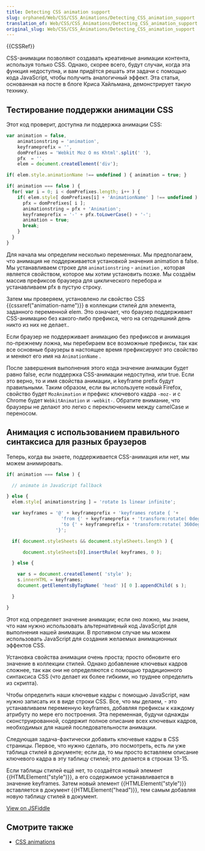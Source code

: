 ```yaml
---
title: Detecting CSS animation support
slug: orphaned/Web/CSS/CSS_Animations/Detecting_CSS_animation_support
translation_of: Web/CSS/CSS_Animations/Detecting_CSS_animation_support
original_slug: Web/CSS/CSS_Animations/Detecting_CSS_animation_support
---
```


{{CSSRef}}

CSS-анимации позволяют создавать креативные анимации контента, используя только CSS. Однако, скорее всего, будут случаи, когда эта функция недоступна, и вам придётся решать эти задачи с помощью кода JavaScript, чтобы получить аналогичный эффект. Эта статья, основанная на посте в блоге Криса Хайльмана, демонстрирует такую технику.

## Тестирование поддержки анимации CSS

Этот код проверит, доступна ли поддержка анимации CSS:

```js
var animation = false,
    animationstring = 'animation',
    keyframeprefix = '',
    domPrefixes = 'Webkit Moz O ms Khtml'.split(' '),
    pfx  = '',
    elem = document.createElement('div');

if( elem.style.animationName !== undefined ) { animation = true; }

if( animation === false ) {
  for( var i = 0; i < domPrefixes.length; i++ ) {
    if( elem.style[ domPrefixes[i] + 'AnimationName' ] !== undefined ) {
      pfx = domPrefixes[ i ];
      animationstring = pfx + 'Animation';
      keyframeprefix = '-' + pfx.toLowerCase() + '-';
      animation = true;
      break;
    }
  }
}
```

Для начала мы определим несколько переменных. Мы предполагаем, что анимация не поддерживается установкой значения animation в false. Мы устанавливаем строке для `animationstring` - `animation` , которая является свойством, которое мы хотим установить позже. Мы создаём массив префиксов браузера для циклического перебора и устанавливаем pfx в пустую строку.

Затем мы проверяем, установлено ли свойство CSS {{cssxref("animation-name")}} в коллекции стилей для элемента, заданного переменной elem. Это означает, что браузер поддерживает CSS-анимацию без какого-либо префикса, чего на сегодняшний день никто из них не делает..

Если браузер не поддерживает анимацию без префиксов и анимация по-прежнему ложна, мы перебираем все возможные префиксы, так как все основные браузеры в настоящее время префиксируют это свойство и меняют его имя на `AnimationName` .

После завершения выполнения этого кода значение анимации будет равно false, если поддержка CSS-анимации недоступна, или true. Если это верно, то и имя свойства анимации, и keyframe prefix будут правильными. Таким образом, если вы используете новый Firefox, свойство будет `MozAnimation` и префикс ключевого кадра `-moz-` и с Chrome будет `WebkitAnimation` и `-webkit-`. Обратите внимание, что браузеры не делают это легко с переключением между camelCase и переносом.

## Анимация с использованием правильного синтаксиса для разных браузеров

Теперь, когда вы знаете, поддерживается CSS-анимация или нет, мы можем анимировать.

```js
if( animation === false ) {

  // animate in JavaScript fallback

} else {
  elem.style[ animationstring ] = 'rotate 1s linear infinite';

  var keyframes = '@' + keyframeprefix + 'keyframes rotate { '+
                    'from {' + keyframeprefix + 'transform:rotate( 0deg ) }'+
                    'to {' + keyframeprefix + 'transform:rotate( 360deg ) }'+
                  '}';

  if( document.styleSheets && document.styleSheets.length ) {

      document.styleSheets[0].insertRule( keyframes, 0 );

  } else {

    var s = document.createElement( 'style' );
    s.innerHTML = keyframes;
    document.getElementsByTagName( 'head' )[ 0 ].appendChild( s );

  }

}
```

Этот код определяет значение анимации; если оно ложно, мы знаем, что нам нужно использовать альтернативный код JavaScript для выполнения нашей анимации. В противном случае мы можем использовать JavaScript для создания желаемых анимационных эффектов CSS.

Установка свойства анимации очень проста; просто обновите его значение в коллекции стилей. Однако добавление ключевых кадров сложнее, так как они не определяются с помощью традиционного синтаксиса CSS (что делает их более гибкими, но труднее определить из скрипта).

Чтобы определить наши ключевые кадры с помощью JavaScript, нам нужно записать их в виде строки CSS. Все, что мы делаем, - это устанавливаем переменную keyframes, добавляя префиксы к каждому атрибуту по мере его построения. Эта переменная, будучи однажды сконструированной, содержит полное описание всех ключевых кадров, необходимых для нашей последовательности анимации.

Следующая задача-фактически добавить ключевые кадры в CSS страницы. Первое, что нужно сделать, это посмотреть, есть ли уже таблица стилей в документе; если да, то мы просто вставляем описание ключевого кадра в эту таблицу стилей; это делается в строках 13-15.

Если таблицы стилей ещё нет, то создаётся новый элемент {{HTMLElement("style")}}, а его содержимое устанавливается в значение keyframes. Затем новый элемент {{HTMLElement("style")}} вставляется в документ {{HTMLElement("head")}}, тем самым добавляя новую таблицу стилей в документ.

[View on JSFiddle](https://jsfiddle.net/codepo8/ATS2S/8/embedded/result)

## Смотрите также

- [CSS animations](/ru/docs/Web/CSS/CSS_Animations/Using_CSS_animations)
